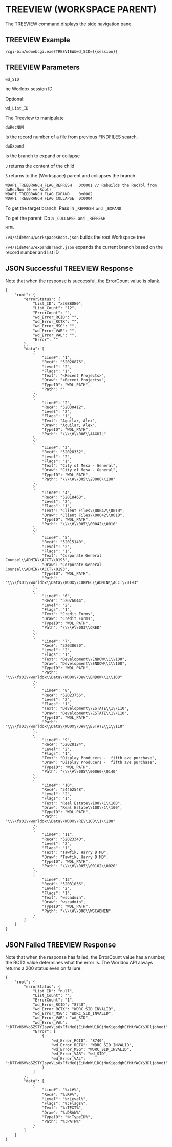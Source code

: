 # TREEVIEW (WORKSPACE PARENT)

The TREEVIEW command displays the side navigation pane. 

## TREEVIEW Example

`/cgi-bin/wdwebcgi.exe?TREEVIEW&wd_SID={{session}}`

## TREEVIEW Parameters

`wd_SID`

he Worldox session ID

Optional:

`wd_List_ID`

The Treeview to manipulate

`dwRecNUM`

Is the record number of a file from previous FINDFILES search. 

`dwExpand`

Is the branch to expand or collapse 

`3` returns the content of the child

`5` returns to the (Workspace) parent and collapses the branch

```
WDAPI_TREEBRANCH_FLAG_REFRESH	0x0001 // Rebuilds the RecTbl from dwRecNum (0 == Root)
WDAPI_TREEBRANCH_FLAG_EXPAND	0x0002
WDAPI_TREEBRANCH_FLAG_COLLAPSE	0x0004
```


To get the target branch: Pass in `_REFRESH and _EXPAND`

To get the parent: Do a `_COLLAPSE and _REFRESH`

`HTML`

`/v4/sideMenu/workspacesRoot.json` builds the root Workspace tree

`/v4/sideMenu/expandBranch.json` expands the current branch based on the record number and list ID

## JSON Successful TREEVIEW Response

Note that when the response is successful, the ErrorCount value is blank. 

```
{
    "root": {
        "errorStatus": {
            "List_ID": "x26BBDE0",
            "List_Count": "12",
            "ErrorCount": "",
            "wd_Error_RCID": "",
            "wd_Error_RCTX": "",
            "wd_Error_MSG": "",
            "wd_Error_VAR": "",
            "wd_Error_VAL": "",
            "Error": ""
        },
        "data": [
            {
                "Line#": "1",
                "Rec#": "52026876",
                "Level": "2",
                "Flags": "1",
                "Text": "<Recent Projects>",
                "Draw": "<Recent Projects>",
                "TypeID": "WDL_PATH",
                "Path": ""
            },
            {
                "Line#": "2",
                "Rec#": "52030412",
                "Level": "2",
                "Flags": "1",
                "Text": "Aguilar, Alex",
                "Draw": "Aguilar, Alex",
                "TypeID": "WDL_PATH",
                "Path": "\\\\#\\006\\AAGUIL"
            },
            {
                "Line#": "3",
                "Rec#": "52028332",
                "Level": "2",
                "Flags": "1",
                "Text": "City of Mesa - General",
                "Draw": "City of Mesa - General",
                "TypeID": "WDL_PATH",
                "Path": "\\\\#\\005\\20000\\100"
            },
            {
                "Line#": "4",
                "Rec#": "52018468",
                "Level": "2",
                "Flags": "1",
                "Text": "Client Files\\00042\\0010",
                "Draw": "Client Files\\00042\\0010",
                "TypeID": "WDL_PATH",
                "Path": "\\\\#\\005\\00042\\0010"
            },
            {
                "Line#": "5",
                "Rec#": "52015140",
                "Level": "2",
                "Flags": "1",
                "Text": "Corporate General Counsel\\ADMIN\\ACCT\\0193",
                "Draw": "Corporate General Counsel\\ADMIN\\ACCT\\0193",
                "TypeID": "WDL_PATH",
                "Path": "\\\\fs01\\worldox\\Data\\WDOX\\CORPGC\\ADMIN\\ACCT\\0193"
            },
            {
                "Line#": "6",
                "Rec#": "52026044",
                "Level": "2",
                "Flags": "1",
                "Text": "Credit Forms",
                "Draw": "Credit Forms",
                "TypeID": "WDL_PATH",
                "Path": "\\\\#\\003\\CRED"
            },
            {
                "Line#": "7",
                "Rec#": "52030620",
                "Level": "2",
                "Flags": "1",
                "Text": "Development\\ENDOW\\1\\100",
                "Draw": "Development\\ENDOW\\1\\100",
                "TypeID": "WDL_PATH",
                "Path": "\\\\fs01\\worldox\\Data\\WDOX\\Dev\\ENDOW\\1\\100"
            },
            {
                "Line#": "8",
                "Rec#": "52023756",
                "Level": "2",
                "Flags": "1",
                "Text": "Development\\ESTATE\\1\\110",
                "Draw": "Development\\ESTATE\\1\\110",
                "TypeID": "WDL_PATH",
                "Path": "\\\\fs01\\worldox\\Data\\WDOX\\Dev\\ESTATE\\1\\110"
            },
            {
                "Line#": "9",
                "Rec#": "52028124",
                "Level": "2",
                "Flags": "1",
                "Text": "Display Producers -  fifth ave purchase",
                "Draw": "Display Producers -  fifth ave purchase",
                "TypeID": "WDL_PATH",
                "Path": "\\\\#\\005\\00060\\0140"
            },
            {
                "Line#": "10",
                "Rec#": "54462548",
                "Level": "2",
                "Flags": "1",
                "Text": "Real Estate\\100\\1\\100",
                "Draw": "Real Estate\\100\\1\\100",
                "TypeID": "WDL_PATH",
                "Path": "\\\\fs01\\worldox\\Data\\WDOX\\RE\\100\\1\\100"
            },
            {
                "Line#": "11",
                "Rec#": "52023340",
                "Level": "2",
                "Flags": "1",
                "Text": "Tawfik, Harry D MD",
                "Draw": "Tawfik, Harry D MD",
                "TypeID": "WDL_PATH",
                "Path": "\\\\#\\005\\00102\\0020"
            },
            {
                "Line#": "12",
                "Rec#": "52031036",
                "Level": "2",
                "Flags": "1",
                "Text": "wscadmin",
                "Draw": "wscadmin",
                "TypeID": "WDL_PATH",
                "Path": "\\\\#\\006\\WSCADMIN"
            }
        ]
    }
}
```

## JSON Failed TREEVIEW Response

Note that when the response has failed, the ErrorCount value has a number, the RCTX value determines what the error is. The Worldox API always returns a 200 status even on failure.  

```
{
    "root": {
        "errorStatus": {
            "List_ID": "null",
            "List_Count": "",
            "ErrorCount": "1",
            "wd_Error_RCID": "8740",
            "wd_Error_RCTX": "WDRC_SID_INVALID",
            "wd_Error_MSG": "WDRC_SID_INVALID",
            "wd_Error_VAR": "wd_SID",
            "wd_Error_VAL": "jD7TvH6VVoSZSTYJsyoVLs8xFfkMe0jEiHdnWU1DOjMuKigodghCfMtfWGY$3Dljohooi",
            "Error": [
                {
                    "wd_Error_RCID": "8740",
                    "wd_Error_RCTX": "WDRC_SID_INVALID",
                    "wd_Error_MSG": "WDRC_SID_INVALID",
                    "wd_Error_VAR": "wd_SID",
                    "wd_Error_VAL": "jD7TvH6VVoSZSTYJsyoVLs8xFfkMe0jEiHdnWU1DOjMuKigodghCfMtfWGY$3Dljohooi"
                }
            ]
        },
        "data": [
            {
                "Line#": "%:L#%",
                "Rec#": "%:R#%",
                "Level": "%:Level%",
                "Flags": "%:Flags%",
                "Text": "%:TEXT%",
                "Draw": "%:DRAW%",
                "TypeID": "%:TypeID%",
                "Path": "%:PATH%"
            }
        ]
    }
}
```
